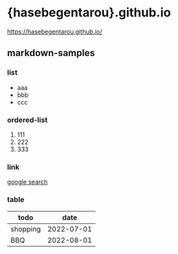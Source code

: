 # {hasebegentarou}.github.io

https://hasebegentarou.github.io/


## markdown-samples

### list
- aaa
- bbb
- ccc

### ordered-list
1. 111
1. 222
1. 333

### link
[google search](https:google.com)

### table
| todo | date  |
| --- | --- |
| shopping | 2022-07-01 |
| BBQ  | 2022-08-01 |


